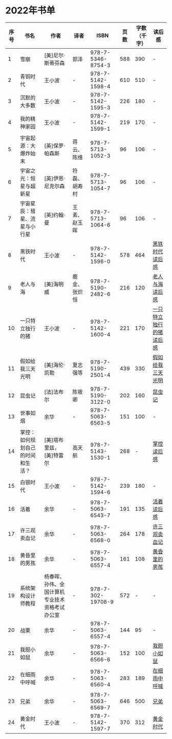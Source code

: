 # 2022年书单
|序号|书名|作者|译者|ISBN|页数|字数（千字）|读后感|
|---|---|---|---|---|---|---| --- |
|1|雪崩|[美]尼尔·斯蒂芬森|郭泽|978-7-5346-8754-3|588|390|-|
|2|青铜时代|王小波|-|978-7-5142-1598-4|610|510|-|
|3|沉默的大多数|王小波|-|978-7-5142-1595-3|226|180|-|
|4|我的精神家园|王小波|-|978-7-5142-1599-1|219|170|-|
|5|宇宙起源：大爆炸始末|[英]保罗·帕森斯|蒋云、陈维|978-7-5713-1052-3|96|106|-|
|6|宇宙之光：恒星与超新星|[英]伊恩·尼克尔森|符磊、胡寿村|978-7-5713-1054-7|96|106|-|
|7|宇宙星辰：彗星、流星与小行星|[英]约翰·曼|王素、赵玉晖|978-7-5713-1064-6|96|106|-|
|8|黑铁时代|王小波|-|978-7-5142-1596-0|578|464|[黑铁时代读后感](./2022/黑铁时代.md)|
|9|老人与海|[美]海明威|鹿金、张炽恒|978-7-5190-2482-6|216|120|[老人与海读后感](./2022/老人与海.md)|
|10|一只特立独行的猪|王小波|-|978-7-5142-1600-4|221|170|[一只特立独行的猪读后感](./2022/一只特立独行的猪.md)|
|11|假如给我三天光明|[美]海伦·凯勒|夏志强等|978-7-5190-2501-4|439|330|[假如给我三天光明](./2022/假如给我三天光明.md)|
|12|昆虫记|[法]法布尔|陈筱卿|978-7-5190-3122-0|202|160|[昆虫记](./2022/昆虫记.md)|
|13|世事如烟|余华|-|978-7-5063-6563-5|151|100|-|
|14|掌控：如何规划自己的时间和生活？|[美]塔布里兹，[美]特雷尔|高天航|978-7-5143-1530-1|268|-|[掌控读后感](./2022/掌控.md)|
|15|白银时代|王小波|-|978-7-5142-1594-6|239|180|-|
|16|活着|余华|-|978-7-5063-6543-7|191|135|[活着读后感](./2022/活着.md)|
|17|许三观卖血记|余华|-|978-7-5063-6568-0|264|178|[许三观卖血记](./2022/许三观卖血记.md)|
|18|黄昏里的男孩|余华|-|978-7-5063-6557-4|161|108|[黄昏里的男孩](./2022/黄昏里的男孩.md)|
|19|系统架构设计师教程|杨春晖、孙伟、全国计算机专业技术资格考试办公室|-|978-7-302-19708-9|572|-|-|
|20|战栗|余华|-|978-7-5063-6557-4|144|95|-|
|21|我胆小如鼠|余华|-|978-7-5063-6566-6|152|100|[我胆小如鼠](./2022/我胆小如鼠.md)|
|22|在细雨中呼喊|余华|-|978-7-5063-6560-4|283|189|[在细雨中呼喊](./2022/在细雨中呼喊.md)|
|23|兄弟|余华|-|978-7-5063-6569-7|646|500|[兄弟](./2022/兄弟.md)|
|24|黄金时代|王小波|-|978-7-5142-1597-7|370|312|[黄金时代](./2022/黄金时代.md)|